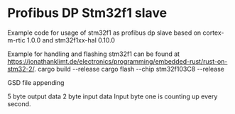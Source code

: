 # Profibus DP Stm32f1 slave
Example code for usage of stm32f1 as profibus dp slave based on cortex-m-rtic 1.0.0 and stm32f1xx-hal 0.10.0

Example for handling and flashing stm32f1 can be found at https://jonathanklimt.de/electronics/programming/embedded-rust/rust-on-stm32-2/.
cargo build --release
cargo flash --chip stm32f103C8 --release

GSD file appending

5 byte output data
2 byte input data
Input byte one is counting up every second.